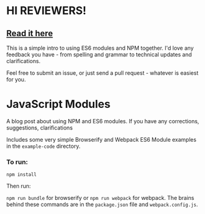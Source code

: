 # HI REVIEWERS!

## [Read it here](https://github.com/wesbos/javascript-modules/blob/master/javascript-modules.md)

This is a simple intro to using ES6 modules and NPM together. I'd love any feedback you have - from spelling and grammar to technical updates and clarifications.

Feel free to submit an issue, or just send a pull request - whatever is easiest for you. 

# JavaScript Modules

A blog post about using NPM and ES6 modules. If you have any corrections, suggestions, clarifications 

Includes some very simple Browserify and Webpack ES6 Module examples in the `example-code` directory.

### To run:

`npm install`

Then run:

`npm run bundle` for browserify or `npm run webpack` for webpack. The brains behind these commands are in the `package.json` file and `webpack.config.js`.
